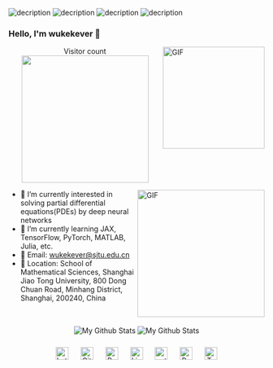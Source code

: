 ![decription](https://img.shields.io/badge/tools-vscode-blue)
![decription](https://img.shields.io/badge/language-PyTorch-lightgrey)
![decription](https://img.shields.io/badge/language-TensorFlow-orange)
![decription](https://img.shields.io/badge/tool-jupyter--notebook-brightgreen)

### Hello, I'm wukekever :purple_heart:

<img align="right" alt="GIF" src="https://media.giphy.com/media/Cmr1OMJ2FN0B2/giphy.gif" width = 200/>

<p align="center"> 
  Visitor count<br>
  <img src="https://profile-counter.glitch.me/wukekever/count.svg" width = 250/>
</p>

<img align="right" alt="GIF" src="https://media.giphy.com/media/836HiJc7pgzy8iNXCn/giphy.gif" width = 250/>

- 🔭 I’m currently interested in solving partial differential equations(PDEs) by deep neural networks
- 🌱 I’m currently learning JAX, TensorFlow, PyTorch, MATLAB, Julia, etc.
- :email: Email: wukekever@sjtu.edu.cn 
- :house_with_garden: Location: School of Mathematical Sciences, Shanghai Jiao Tong University, 800 Dong Chuan Road, Minhang District, Shanghai, 200240, China
    
<br>
<p align="center">
<img align="center" src="https://github-readme-stats.vercel.app/api?username=wukekever&&show_icons=true&theme=tokyonight&count_private=true&include_all_commits=true" alt="My Github Stats">
<img align="center" src="https://github-readme-stats.vercel.app/api/top-langs/?username=wukekever&layout=compact&theme=radical" alt="My Github Stats">
</p>


<div align="center">  
<img style="margin: 10px" src="https://profilinator.rishav.dev/skills-assets/latex.png" alt="Latex" height="25" />  
<img style="margin: 10px" src="https://profilinator.rishav.dev/skills-assets/git-scm-icon.svg" alt="Git" height="25" />  
<img style="margin: 10px" src="https://profilinator.rishav.dev/skills-assets/python-original.svg" alt="Python" height="25" />  
<img style="margin: 10px" src="https://profilinator.rishav.dev/skills-assets/linux-original.svg" alt="Linux" height="25" />  
<img style="margin: 10px" src="https://profilinator.rishav.dev/skills-assets/pytorch-icon.svg" alt="pytorch" height="25" />  
<img style="margin: 10px" src="https://profilinator.rishav.dev/skills-assets/powershell.png" alt="PowerShell" height="25" />  
<img style="margin: 10px" src="https://profilinator.rishav.dev/skills-assets/tensorflow-icon.svg" alt="TensorFlow" height="25" />  
</div>


